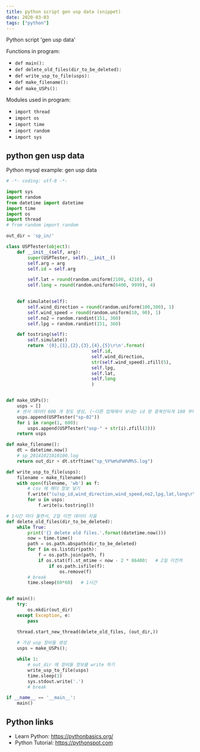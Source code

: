 ```yaml
---
title: python script gen usp data (snippet)
date: 2020-03-03
tags: ["python"]
---
```

Python script 'gen usp data'

Functions in program: 
* `def main():`
* `def delete_old_files(dir_to_be_deleted):`
* `def write_usp_to_file(usps):`
* `def make_filename():`
* `def make_USPs():`

Modules used in program: 
* `import thread`
* `import os`
* `import time`
* `import random`
* `import sys`

## python gen usp data

Python mysql example: gen usp data

```python
# -*- coding: utf-8 -*-

import sys
import random
from datetime import datetime
import time
import os
import thread
# from random import random

out_dir = 'sp_in/'

class USPTester(object):
	def __init__(self, arg):
		super(USPTester, self).__init__()
		self.arg = arg
		self.id = self.arg

		self.lat = round(random.uniform(2100, 4210), 4)
		self.long = round(random.uniform(6400, 9999), 4)
		

	def simulate(self):
		self.wind_direction = round(random.uniform(100,300), 1)
		self.wind_speed = round(random.uniform(10, 90), 1)
		self.no2 = random.randint(151, 360)
		self.lpg = random.randint(151, 360)

	def tostring(self):
		self.simulate()
		return '{0},{1},{2},{3},{4},{5}\r\n'.format(
								self.id, 
								self.wind_direction, 
								str(self.wind_speed).zfill(5),
								self.lpg,
								self.lat,
								self.long
								)


def make_USPs():
	usps = []
	# 센서 데이터 600 개 정도 생성, (~다른 업체에서 보내는 id 랑 중복안되게 100 부터 시작.~)
	usps.append(USPTester("sp-02"))
	for i in range(1, 600):
		usps.append(USPTester("usp-" + str(i).zfill(3)))
	return usps

def make_filename():
	dt = datetime.now()
	# sp_20141021010100.log
	return out_dir + dt.strftime("sp_%Y%m%d%H%M%S.log")

def write_usp_to_file(usps):
	filename = make_filename()
	with open(filename, 'wb') as f:
		# csv 에 헤더 정보 넣기 
		f.write("(u)sp_id,wind_direction,wind_speed,no2,lpg,lat,long\r\n")
		for u in usps:
			f.write(u.tostring())

# 1시간 마다 돌면서, 2일 이전 데이터 지움
def delete_old_files(dir_to_be_deleted):
	while True:
		print('{} delete old files.'.format(datetime.now()))
		now = time.time()
		path = os.path.abspath(dir_to_be_deleted)
		for f in os.listdir(path):
			f = os.path.join(path, f)
			if os.stat(f).st_mtime < now - 2 * 86400:	# 2일 이전꺼
				if os.path.isfile(f):
					os.remove(f)
		# break
		time.sleep(60*60)	# 1시간


def main():
	try:
		os.mkdir(out_dir)	
	except Exception, e:
		pass

	thread.start_new_thread(delete_old_files, (out_dir,))		
	
	# 가상 usp 장비들 생성
	usps = make_USPs();

	while 1:
		# out_dir 에 장비들 정보를 write 하기
		write_usp_to_file(usps)
		time.sleep(1)
		sys.stdout.write('.')
		# break

if __name__ == '__main__':
	main()


```

## Python links

- Learn Python: https://pythonbasics.org/
- Python Tutorial: https://pythonspot.com
